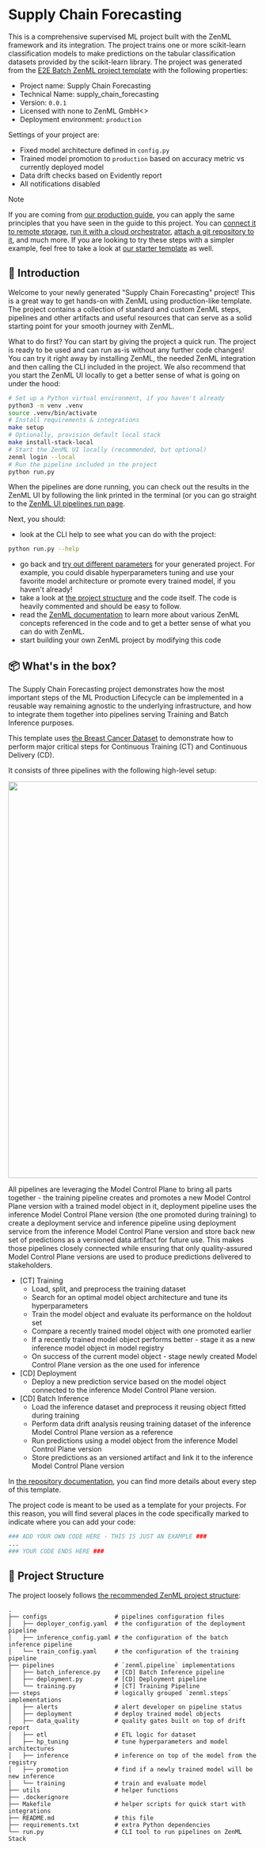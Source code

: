 # Supply Chain Forecasting

This is a comprehensive supervised ML project built with the
ZenML framework and its integration. The project trains one or more
scikit-learn classification models to make predictions on the tabular
classification datasets provided by the scikit-learn library. The project was
generated from the [E2E Batch ZenML project template](https://github.com/zenml-io/template-e2e-batch)
with the following properties:
- Project name: Supply Chain Forecasting
- Technical Name: supply_chain_forecasting
- Version: `0.0.1`
- Licensed with none to ZenML GmbH<>
- Deployment environment: `production`

Settings of your project are:
- Fixed model architecture defined in `config.py`
- Trained model promotion to `production` based on accuracy metric vs currently deployed model
- Data drift checks based on Evidently report
- All notifications disabled

> [!NOTE]
> If you are coming from [our production guide](https://docs.zenml.io/user-guide/production-guide), 
> you can apply the same principles that you have seen in the guide to this project. 
> You can [connect it to remote storage](https://docs.zenml.io/user-guide/production-guide/remote-storage),
> [run it with a cloud orchestrator](https://docs.zenml.io/user-guide/production-guide/cloud-orchestration),
> [attach a git repository to it](https://docs.zenml.io/user-guide/production-guide/connect-code-repository),
> and much more. If you are looking to try these steps with a simpler example,
> feel free to take a look at [our starter template](https://github.com/zenml-io/template-starter)
> as well.

## 👋 Introduction

Welcome to your newly generated "Supply Chain Forecasting" project! This is
a great way to get hands-on with ZenML using production-like template. 
The project contains a collection of standard and custom ZenML steps, 
pipelines and other artifacts and useful resources that can serve as a 
solid starting point for your smooth journey with ZenML.

What to do first? You can start by giving the project a quick run. The
project is ready to be used and can run as-is without any further code
changes! You can try it right away by installing ZenML, the needed
ZenML integration and then calling the CLI included in the project. We also
recommend that you start the ZenML UI locally to get a better sense of what
is going on under the hood:

```bash
# Set up a Python virtual environment, if you haven't already
python3 -m venv .venv
source .venv/bin/activate
# Install requirements & integrations
make setup
# Optionally, provision default local stack
make install-stack-local
# Start the ZenML UI locally (recommended, but optional)
zenml login --local
# Run the pipeline included in the project
python run.py
```

When the pipelines are done running, you can check out the results in the ZenML
UI by following the link printed in the terminal (or you can go straight to
the [ZenML UI pipelines run page](http://127.0.0.1:8237/workspaces/default/all-runs?page=1).

Next, you should:

* look at the CLI help to see what you can do with the project:
```bash
python run.py --help
```
* go back and [try out different parameters](https://github.com/zenml-io/template-e2e-batch#-template-parameters)
for your generated project. For example, you could disable hyperparameters
tuning and use your favorite model architecture or promote every trained model,
if you haven't already!
* take a look at [the project structure](#-project-structure) and the code
itself. The code is heavily commented and should be easy to follow.
* read the [ZenML documentation](https://docs.zenml.io) to learn more about
various ZenML concepts referenced in the code and to get a better sense of
what you can do with ZenML.
* start building your own ZenML project by modifying this code

## 📦 What's in the box?

The Supply Chain Forecasting project demonstrates how the most important steps of 
the ML Production Lifecycle can be implemented in a reusable way remaining 
agnostic to the underlying infrastructure, and how to integrate them together 
into pipelines serving Training and Batch Inference purposes.

This template uses 
[the Breast Cancer Dataset](https://scikit-learn.org/stable/modules/generated/sklearn.datasets.load_breast_cancer.html)
to demonstrate how to perform major critical steps for Continuous Training (CT)
and Continuous Delivery (CD).

It consists of three pipelines with the following high-level setup:
<p align="center">
  <img height=800 src=".assets/00_pipelines_composition.png">
</p>

All pipelines are leveraging the Model Control Plane to bring all parts together - the training pipeline creates and promotes a new Model Control Plane version with a trained model object in it, deployment pipeline uses the inference Model Control Plane version (the one promoted during training) to create a deployment service and inference pipeline using deployment service from the inference Model Control Plane version and store back new set of predictions as a versioned data artifact for future use. This makes those pipelines closely connected while ensuring that only quality-assured Model Control Plane versions are used to produce predictions delivered to stakeholders.
* [CT] Training
  * Load, split, and preprocess the training dataset
  * Search for an optimal model object architecture and tune its hyperparameters
  * Train the model object and evaluate its performance on the holdout set
  * Compare a recently trained model object with one promoted earlier
  * If a recently trained model object performs better - stage it as a new inference model object in model registry
  * On success of the current model object - stage newly created Model Control Plane version as the one used for inference
* [CD] Deployment
  * Deploy a new prediction service based on the model object connected to the inference Model Control Plane version.
* [CD] Batch Inference
  * Load the inference dataset and preprocess it reusing object fitted during training
  * Perform data drift analysis reusing training dataset of the inference Model Control Plane version as a reference
  * Run predictions using a model object from the inference Model Control Plane version
  * Store predictions as an versioned artifact and link it to the inference Model Control Plane version

In [the repository documentation](https://github.com/zenml-io/template-e2e-batch#-how-this-template-is-implemented),
you can find more details about every step of this template.

The project code is meant to be used as a template for your projects. For
this reason, you will find several places in the code specifically marked
to indicate where you can add your code:

```python
### ADD YOUR OWN CODE HERE - THIS IS JUST AN EXAMPLE ###
...
### YOUR CODE ENDS HERE ###
```

## 📜 Project Structure

The project loosely follows [the recommended ZenML project structure](https://docs.zenml.io/how-to/setting-up-a-project-repository/best-practices):

```
.
├── configs                   # pipelines configuration files
│   ├── deployer_config.yaml  # the configuration of the deployment pipeline
│   ├── inference_config.yaml # the configuration of the batch inference pipeline
│   └── train_config.yaml     # the configuration of the training pipeline
├── pipelines                 # `zenml.pipeline` implementations
│   ├── batch_inference.py    # [CD] Batch Inference pipeline
│   ├── deployment.py         # [CD] Deployment pipeline
│   └── training.py           # [CT] Training Pipeline
├── steps                     # logically grouped `zenml.steps` implementations
│   ├── alerts                # alert developer on pipeline status
│   ├── deployment            # deploy trained model objects
│   ├── data_quality          # quality gates built on top of drift report
│   ├── etl                   # ETL logic for dataset
│   ├── hp_tuning             # tune hyperparameters and model architectures
│   ├── inference             # inference on top of the model from the registry
│   ├── promotion             # find if a newly trained model will be new inference
│   └── training              # train and evaluate model
├── utils                     # helper functions
├── .dockerignore
├── Makefile                  # helper scripts for quick start with integrations
├── README.md                 # this file
├── requirements.txt          # extra Python dependencies 
└── run.py                    # CLI tool to run pipelines on ZenML Stack
```
